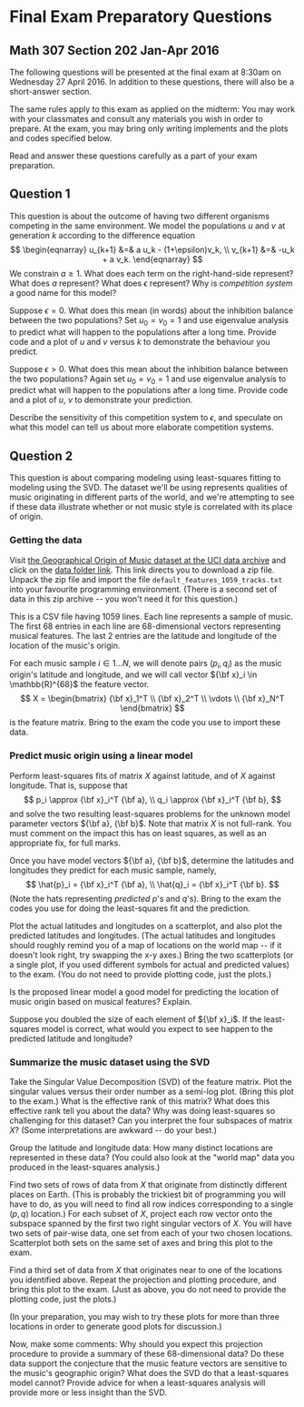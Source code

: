 # Final Exam Preparatory Questions
## Math 307 Section 202 Jan-Apr 2016

The following questions will be presented at the final exam at 8:30am on Wednesday 27 April 2016.  In addition to these questions, there will also be a short-answer section.

The same rules apply to this exam as applied on the midterm:  You may work with your classmates and consult any materials you wish in order to prepare.  At the exam, you may bring only writing implements and the plots and codes specified below.

Read and answer these questions carefully as a part of your exam preparation.

## Question 1

This question is about the outcome of having two different organisms competing in the same environment.  We model the populations $u$ and $v$ at generation $k$ according to the difference equation
$$
\begin{eqnarray}
u_{k+1} &=& a u_k - (1+\epsilon)v_k, \\
v_{k+1} &=& -u_k + a v_k.
\end{eqnarray}
$$
We constrain $a\geq1$.  What does each term on the right-hand-side represent?  What does $a$ represent?  What does $\epsilon$ represent?  Why is *competition system* a good name for this model?

Suppose $\epsilon = 0$.  What does this mean (in words) about the inhibition balance between the two populations?  Set $u_0 = v_0 = 1$ and use eigenvalue analysis to predict what will happen to the populations after a long time.  Provide code and a plot of $u$ and $v$ versus $k$ to demonstrate the behaviour you predict.

Suppose $\epsilon>0$.  What does this mean about the inhibition balance between the two populations?  Again set $u_0 = v_0 = 1$ and use eigenvalue analysis to predict what will happen to the populations after a long time.  Provide code and a plot of $u$, $v$ to demonstrate your prediction.

Describe the sensitivity of this competition system to $\epsilon$, and speculate on what this model can tell us about more elaborate competition systems.

## Question 2

This question is about comparing modeling using least-squares fitting to modeling using the SVD.  The dataset we'll be using represents qualities of music originating in different parts of the world, and we're attempting to see if these data illustrate whether or not music style is correlated with its place of origin.

### Getting the data

Visit [the Geographical Origin of Music dataset at the UCI data archive](https://archive.ics.uci.edu/ml/datasets/Geographical+Original+of+Music) and click on the [data folder link](https://archive.ics.uci.edu/ml/machine-learning-databases/00315/).  This link directs you to download a zip file.  Unpack the zip file and import the file ``default_features_1059_tracks.txt`` into your favourite programming environment.  (There is a second set of data in this zip archive -- you won't need it for this question.)

This is a CSV file having 1059 lines.  Each line represents a sample of music.  The first 68 entries in each line are 68-dimensional vectors representing musical features.  The last 2 entries are the latitude and longitude of the location of the music's origin.

For each music sample $i \in 1\ldots N$, we will denote pairs $(p_i, q_i)$ as the music origin's latitude and longitude, and we will call vector ${\bf x}_i \in \mathbb{R}^{68}$ the feature vector.
$$
X =
\begin{bmatrix}
{\bf x}_1^T \\
{\bf x}_2^T \\
\vdots \\
{\bf x}_N^T
\end{bmatrix}
$$
is the feature matrix.  Bring to the exam the code you use to import these data.

### Predict music origin using a linear model

Perform least-squares fits of matrix $X$ against latitude, and of $X$ against longitude.  That is, suppose that
$$
p_i \approx {\bf x}_i^T {\bf a}, \\
q_i \approx {\bf x}_i^T {\bf b},
$$
and solve the two resulting least-squares problems for the unknown model parameter vectors ${\bf a}, {\bf b}$.  Note that matrix $X$ is not full-rank.  You must comment on the impact this has on least squares, as well as an appropriate fix, for full marks.

Once you have model vectors ${\bf a}, {\bf b}$, determine the latitudes and longitudes they predict for each music sample, namely,
$$
\hat{p}_i = {\bf x}_i^T {\bf a}, \\
\hat{q}_i = {\bf x}_i^T {\bf b}.
$$
(Note the hats representing *predicted* $p$'s and $q$'s).  Bring to the exam the codes you use for doing the least-squares fit and the prediction.

Plot the actual latitudes and longitudes on a scatterplot, and also plot the predicted latitudes and longitudes.  (The actual latitudes and longitudes should roughly remind you of a map of locations on the world map -- if it doesn't look right, try swapping the x-y axes.)  Bring the two scatterplots (or a single plot, if you used different symbols for actual and predicted values) to the exam.  (You do not need to provide plotting code, just the plots.)

Is the proposed linear model a good model for predicting the location of music origin based on musical features?  Explain.

Suppose you doubled the size of each element of ${\bf x}_i$.  If the least-squares model is correct, what would you expect to see happen to the predicted latitude and longitude?

### Summarize the music dataset using the SVD

Take the Singular Value Decomposition (SVD) of the feature matrix.  Plot the singular values versus their order number as a semi-log plot.  (Bring this plot to the exam.) What is the effective rank of this matrix?  What does this effective rank tell you about the data?  Why was doing least-squares so challenging for this dataset?  Can you interpret the four subspaces of matrix $X$? (Some interpretations are awkward -- do your best.)

Group the latitude and longitude data:  How many distinct locations are represented in these data?  (You could also look at the "world map" data you produced in the least-squares analysis.)

Find two sets of rows of data from $X$ that originate from distinctly different places on Earth.  (This is probably the trickiest bit of programming you will have to do, as you will need to find all row indices corresponding to a single $(p, q)$ location.)  For each subset of $X$, project each row vector onto the subspace spanned by the first two right singular vectors of $X$.  You will have two sets of pair-wise data, one set from each of your two chosen locations.  Scatterplot both sets on the same set of axes and bring this plot to the exam.

Find a third set of data from $X$ that originates near to one of the locations you identified above.  Repeat the projection and plotting procedure, and bring this plot to the exam.  (Just as above, you do not need to provide the plotting code, just the plots.)

(In your preparation, you may wish to try these plots for more than three locations in order to generate good plots for discussion.)

Now, make some comments:  Why should you expect this projection procedure to provide a summary of these 68-dimensional data?  Do these data support the conjecture that the music feature vectors are sensitive to the music's geographic origin?  What does the SVD do that a least-squares model cannot?  Provide advice for when a least-squares analysis will provide more or less insight than the SVD.

